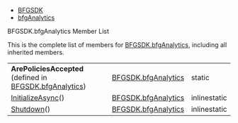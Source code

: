   - [BFGSDK](namespace_b_f_g_s_d_k.html)
  - [bfgAnalytics](class_b_f_g_s_d_k_1_1bfg_analytics.html)

BFGSDK.bfgAnalytics Member List

This is the complete list of members for
[BFGSDK.bfgAnalytics](class_b_f_g_s_d_k_1_1bfg_analytics.html),
including all inherited members.

|                                                                                                     |                                                                |              |
| --------------------------------------------------------------------------------------------------- | -------------------------------------------------------------- | ------------ |
| **ArePoliciesAccepted** (defined in [BFGSDK.bfgAnalytics](class_b_f_g_s_d_k_1_1bfg_analytics.html)) | [BFGSDK.bfgAnalytics](class_b_f_g_s_d_k_1_1bfg_analytics.html) | static       |
| [InitializeAsync](class_b_f_g_s_d_k_1_1bfg_analytics.html#a327774162869dc5ec1a42fea7afb0cda)()      | [BFGSDK.bfgAnalytics](class_b_f_g_s_d_k_1_1bfg_analytics.html) | inlinestatic |
| [Shutdown](class_b_f_g_s_d_k_1_1bfg_analytics.html#ab1b169fcce6e6b7f218421efafb0c220)()             | [BFGSDK.bfgAnalytics](class_b_f_g_s_d_k_1_1bfg_analytics.html) | inlinestatic |
